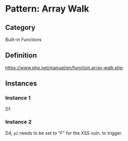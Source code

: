 # Pattern: Array Walk

## Category

Built-in Functions

## Definition
https://www.php.net/manual/en/function.array-walk.php
## Instances

### Instance 1

D1

### Instance 2

D4, `p2` needs to be set to "F" for the XSS vuln. to trigger.
